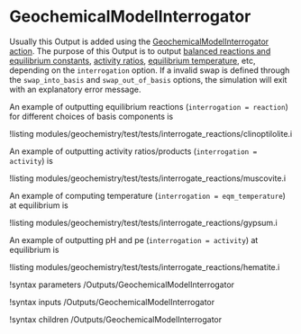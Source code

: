 # GeochemicalModelInterrogator

Usually this Output is added using the [GeochemicalModelInterrogator action](GeochemicalModelInterrogator/index.md).  The purpose of this Output is to output [balanced reactions and equilibrium constants](reaction_balancing.md), [activity ratios](activity_ratios.md), [equilibrium temperature](eqm_temp_a.md), etc, depending on the `interrogation` option.  If a invalid swap is defined through the `swap_into_basis` and `swap_out_of_basis` options, the simulation will exit with an explanatory error message.

An example of outputting equilibrium reactions (`interrogation = reaction`) for different choices of basis components is

!listing modules/geochemistry/test/tests/interrogate_reactions/clinoptilolite.i

An example of outputting activity ratios/products (`interrogation = activity`) is

!listing modules/geochemistry/test/tests/interrogate_reactions/muscovite.i

An example of computing temperature (`interrogation = eqm_temperature`) at equilibrium is

!listing modules/geochemistry/test/tests/interrogate_reactions/gypsum.i

An example of outputting pH and pe (`interrogation = activity`) at equilibrium is

!listing modules/geochemistry/test/tests/interrogate_reactions/hematite.i


!syntax parameters /Outputs/GeochemicalModelInterrogator

!syntax inputs /Outputs/GeochemicalModelInterrogator

!syntax children /Outputs/GeochemicalModelInterrogator
